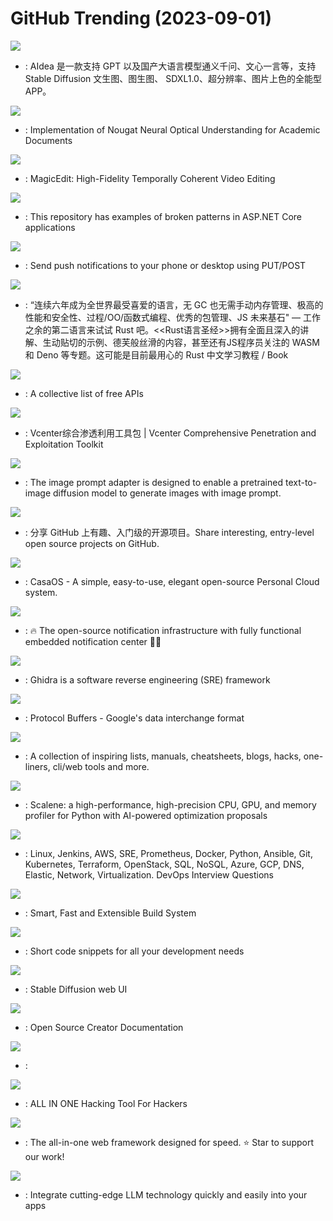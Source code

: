 # GitHub Trending (2023-09-01)

![](https://img.shields.io/badge/Dart-New%20382-green?style=flat-square&logo=appveyor)
- [](https://github.comundefined): AIdea 是一款支持 GPT 以及国产大语言模型通义千问、文心一言等，支持 Stable Diffusion 文生图、图生图、 SDXL1.0、超分辨率、图片上色的全能型 APP。

![](https://img.shields.io/badge/Python-New%20908-green?style=flat-square&logo=appveyor)
- [](https://github.comundefined): Implementation of Nougat Neural Optical Understanding for Academic Documents

![](https://img.shields.io/badge/none-New%20255-green?style=flat-square&logo=appveyor)
- [](https://github.comundefined): MagicEdit: High-Fidelity Temporally Coherent Video Editing

![](https://img.shields.io/badge/C%23-New%2034-green?style=flat-square&logo=appveyor)
- [](https://github.comundefined): This repository has examples of broken patterns in ASP.NET Core applications

![](https://img.shields.io/badge/Go-New%20159-green?style=flat-square&logo=appveyor)
- [](https://github.comundefined): Send push notifications to your phone or desktop using PUT/POST

![](https://img.shields.io/badge/Rust-New%2027-green?style=flat-square&logo=appveyor)
- [](https://github.comundefined): “连续六年成为全世界最受喜爱的语言，无 GC 也无需手动内存管理、极高的性能和安全性、过程/OO/函数式编程、优秀的包管理、JS 未来基石" — 工作之余的第二语言来试试 Rust 吧。<<Rust语言圣经>>拥有全面且深入的讲解、生动贴切的示例、德芙般丝滑的内容，甚至还有JS程序员关注的 WASM 和 Deno 等专题。这可能是目前最用心的 Rust 中文学习教程 / Book

![](https://img.shields.io/badge/Python-New%20360-green?style=flat-square&logo=appveyor)
- [](https://github.comundefined): A collective list of free APIs

![](https://img.shields.io/badge/Python-New%2070-green?style=flat-square&logo=appveyor)
- [](https://github.comundefined): Vcenter综合渗透利用工具包 | Vcenter Comprehensive Penetration and Exploitation Toolkit

![](https://img.shields.io/badge/Jupyter%20Notebook-New%2036-green?style=flat-square&logo=appveyor)
- [](https://github.comundefined): The image prompt adapter is designed to enable a pretrained text-to-image diffusion model to generate images with image prompt.

![](https://img.shields.io/badge/Python-New%20232-green?style=flat-square&logo=appveyor)
- [](https://github.comundefined): 分享 GitHub 上有趣、入门级的开源项目。Share interesting, entry-level open source projects on GitHub.

![](https://img.shields.io/badge/Go-New%20500-green?style=flat-square&logo=appveyor)
- [](https://github.comundefined): CasaOS - A simple, easy-to-use, elegant open-source Personal Cloud system.

![](https://img.shields.io/badge/TypeScript-New%2066-green?style=flat-square&logo=appveyor)
- [](https://github.comundefined): 🔥 The open-source notification infrastructure with fully functional embedded notification center 🚀🚀

![](https://img.shields.io/badge/Java-New%20108-green?style=flat-square&logo=appveyor)
- [](https://github.comundefined): Ghidra is a software reverse engineering (SRE) framework

![](https://img.shields.io/badge/C%2B%2B-New%2025-green?style=flat-square&logo=appveyor)
- [](https://github.comundefined): Protocol Buffers - Google's data interchange format

![](https://img.shields.io/badge/none-New%20188-green?style=flat-square&logo=appveyor)
- [](https://github.comundefined): A collection of inspiring lists, manuals, cheatsheets, blogs, hacks, one-liners, cli/web tools and more.

![](https://img.shields.io/badge/JavaScript-New%20287-green?style=flat-square&logo=appveyor)
- [](https://github.comundefined): Scalene: a high-performance, high-precision CPU, GPU, and memory profiler for Python with AI-powered optimization proposals

![](https://img.shields.io/badge/Python-New%20154-green?style=flat-square&logo=appveyor)
- [](https://github.comundefined): Linux, Jenkins, AWS, SRE, Prometheus, Docker, Python, Ansible, Git, Kubernetes, Terraform, OpenStack, SQL, NoSQL, Azure, GCP, DNS, Elastic, Network, Virtualization. DevOps Interview Questions

![](https://img.shields.io/badge/TypeScript-New%2023-green?style=flat-square&logo=appveyor)
- [](https://github.comundefined): Smart, Fast and Extensible Build System

![](https://img.shields.io/badge/JavaScript-New%2030-green?style=flat-square&logo=appveyor)
- [](https://github.comundefined): Short code snippets for all your development needs

![](https://img.shields.io/badge/Python-New%20530-green?style=flat-square&logo=appveyor)
- [](https://github.comundefined): Stable Diffusion web UI

![](https://img.shields.io/badge/TypeScript-New%2049-green?style=flat-square&logo=appveyor)
- [](https://github.comundefined): Open Source Creator Documentation

![](https://img.shields.io/badge/Jupyter%20Notebook-New%2040-green?style=flat-square&logo=appveyor)
- [](https://github.comundefined): 

![](https://img.shields.io/badge/Python-New%20345-green?style=flat-square&logo=appveyor)
- [](https://github.comundefined): ALL IN ONE Hacking Tool For Hackers

![](https://img.shields.io/badge/TypeScript-New%20158-green?style=flat-square&logo=appveyor)
- [](https://github.comundefined): The all-in-one web framework designed for speed. ⭐️ Star to support our work!

![](https://img.shields.io/badge/C%23-New%2098-green?style=flat-square&logo=appveyor)
- [](https://github.comundefined): Integrate cutting-edge LLM technology quickly and easily into your apps

